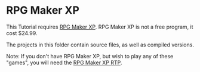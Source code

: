 # RPG Maker XP

This Tutorial requires [RPG Maker XP](https://www.rpgmakerweb.com/products/programs/rpg-maker-xp). RPG Maker XP is not a free program, it cost $24.99.

The projects in this folder contain source files, as well as compiled versions.

Note: If you don't have RPG Maker XP, but wish to play any of these "games", you will need the [RPG Maker XP RTP](https://s3-ap-northeast-1.amazonaws.com/degica-prod.product-files/20/xp_rtp104e.exe).

